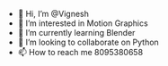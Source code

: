 - 👋 Hi, I’m @Vignesh
- 👀 I’m interested in Motion Graphics
- 🌱 I’m currently learning Blender
- 💞️ I’m looking to collaborate on Python
- 📫 How to reach me 8095380658

<!---
Vignesh-R-Narender/Vignesh-R-Narender is a ✨ special ✨ repository because its `README.md` (this file) appears on your GitHub profile.
You can click the Preview link to take a look at your changes.
--->
